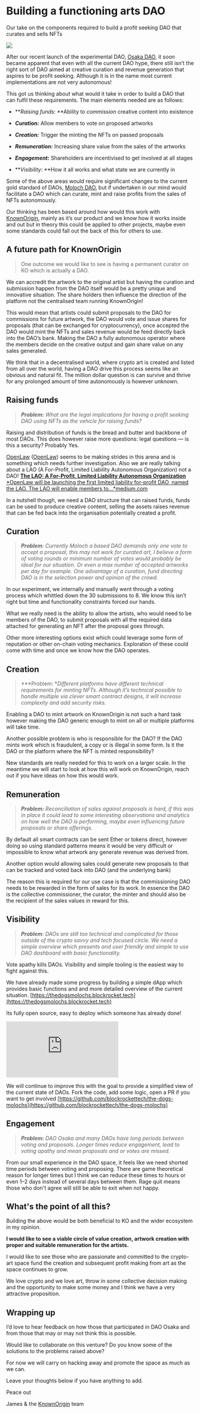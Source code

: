 
# Building a functioning arts DAO

Our take on the components required to build a profit seeking DAO that curates and sells NFTs

![](https://cdn-images-1.medium.com/max/7410/1*ixxMNvSU0111U-nH9Mxjag.png)

After our recent launch of the experimental DAO, [Osaka DAO](https://knownorigin.io/dao-osak), it soon became apparent that even with all the current DAO hype, there still isn’t the right sort of DAO aimed at creative curation and revenue generation that aspires to be profit seeking. Although it is in the name most current implementations are not very autonomous!

This got us thinking about what would it take in order to build a DAO that can fulfil these requirements. The main elements needed are as follows:

* ***Raising funds:* **Ability to *commission* creative content into existence

* ***Curation:*** Allow members to vote on proposed artworks

* ***Creation:*** Trigger the minting the NFTs on passed proposals

* ***Remuneration:*** Increasing share value from the sales of the artworks

* ***Engagement:*** Shareholders are incentivised to get involved at all stages

* ***Visibility:* **How it all works and what state we are currently in

Some of the above areas would require significant changes to the current gold standard of DAOs, [Moloch DAO](https://molochdao.com), but if undertaken in our mind would facilitate a DAO which can curate, mint and raise profits from the sales of NFTs autonomously.

Our thinking has been based around how would this work with [KnownOrigin](http://knownorigin.io), mainly as it’s our product and we know how it works inside and out but in theory this could be applied to other projects, maybe even some standards could fall out the back of this for others to use.

## A future path for KnownOrigin
> One outcome we would like to see is having a permanent curator on KO which is actually a DAO.

We can accredit the artwork to the original artist but having the curation and submission happen from the DAO itself would be a pretty unique and innovative situation. The share holders then influence the direction of the platform not the centralised team running KnownOrigin!

This would mean that artists could submit proposals to the DAO for commissions for future artwork, the DAO would vote and issue shares for proposals (that can be exchanged for cryptocurrency), once accepted the DAO would mint the NFTs and sales revenue would be feed directly back into the DAO’s bank. Making the DAO a fully autonomous operator where the members decide on the creative output and gain share value on any sales generated.

We think that in a decentralised world, where crypto art is created and listed from all over the world, having a DAO drive this process seems like an obvious and natural fit. The million dollar question is can survive and thrive for any prolonged amount of time autonomously is however unknown.

## Raising funds
> ***Problem:** What are the legal implications for having a profit seeking DAO using NFTs as the vehicle for raising funds?*

Raising and distribution of funds is the bread and butter and backbone of most DAOs. This does however raise more questions: legal questions — is this a security? Probably Yes.

[OpenLaw](https://www.openlaw.io/) ([OpenLaw](undefined)) seems to be making strides in this arena and is something which needs further investigation. Also we are really talking about a LAO (A For-Profit, Limited Liability Autonomous Organization) not a DAO!
[**The LAO: A For-Profit, Limited Liability Autonomous Organization**
*OpenLaw will be launching the first limited liability for-profit DAO, named the LAO. The LAO will enable members to…*medium.com](https://medium.com/openlawofficial/the-lao-a-for-profit-limited-liability-autonomous-organization-9eae89c9669c)

In a nutshell though, we need a DAO structure that can raised funds, funds can be used to produce creative content, selling the assets raises revenue that can be fed back into the organisation potentially created a profit.

## Curation
> ***Problem**: Currently Moloch a based DAO demands only one vote to accept a proposal, this may not work for curated art, I believe a form of voting rounds or minimum number of votes would probably be ideal for our situation. Or even a max number of accepted artworks per day for example. One advantage of a curation, fund directing DAO is in the selection power and opinion of the crowd.*

In our experiment, we internally and manually went through a voting process which whittled down the 30 submissions to 8. We know this isn’t right but time and functionality constraints forced our hands.

What we really need is the ability to allow the artists, who would need to be members of the DAO, to submit proposals with all the required data attached for generating an NFT after the proposal goes through.

Other more interesting options exist which could leverage some form of reputation or other on-chain voting mechanics. Exploration of these could come with time and once we know how the DAO operates.

## Creation
> ***Problem: **Different platforms have different technical requirements for minting NFTs. Although it’s technical possible to handle multiple via clever smart contract designs, it will increase complexity and add security risks.*

Enabling a DAO to mint artwork on KnownOrigin is not such a hard task however making the DAO generic enough to mint on all or multiple platforms will take time.

Another possible problem is who is responsible for the DAO? If the DAO mints work which is fraudulent, a copy or is illegal in some form. Is it the DAO or the platform where the NFT is minted responsibility?

New standards are really needed for this to work on a larger scale. In the meantime we will start to look at how this will work on KnownOrigin, reach out if you have ideas on how this would work.

## Remuneration
> ***Problem:** Reconciliation of sales against proposals is hard, if this was in place it could lead to some interesting observations and analytics on how well the DAO is performing, maybe even influencing future proposals or share offerings.*

By default all smart contracts can be sent Ether or tokens direct, however doing so using standard patterns means it would be very difficult or impossible to know what artwork any generate revenue was derived from.

Another option would allowing sales could generate new proposals to that can be tracked and voted back into DAO (and the underlying bank)

The reason this is required for our use case is that the commissioning DAO needs to be rewarded in the form of sales for its work. In essence the DAO is the collective commissioner, the curator, the minter and should also be the recipient of the sales values in reward for this.

## Visibility
> ***Problem**: DAOs are still too technical and complicated for those outside of the crypto savvy and tech focused circle. We need a simple overview which presents and user friendly and simple to use DAO dashboard with basic functionality.*

Vote apathy kills DAOs. Visibility and simple tooling is the easiest way to fight against this.

We have already made some progress by building a simple dApp which provides basic functions and and more detailed overview of the current situation. [https://thedogsmolochs.blockrocket.tech](https://thedogsmolochs.blockrocket.tech)

Its fully open source, easy to deploy which someone has already done!

<iframe src="https://medium.com/media/49b88c5decb7c8392cd924a9e33c1cbf" frameborder=0></iframe>

We will continue to improve this with the goal to provide a simplified view of the current state of DAOs. Fork the code, add some logic, open a PR if you want to get involved [https://github.com/blockrockettech/the-dogs-molochs](https://github.com/blockrockettech/the-dogs-molochs)

## Engagement
> ***Problem:** DAO Osaka and many DAOs have long periods between voting and proposals. Longer times reduce engagement, lead to voting apathy and mean proposals and or votes are missed.*

From our small experience in the DAO space, it feels like we need shorted time periods between voting and proposing. There are game theoretical reason for longer times but I think we can reduce these times to hours or even 1–2 days instead of several days between them. Rage quit means those who don't agree will still be able to exit when not happy.

## What's the point of all this?

Building the above would be both beneficial to KO and the wider ecosystem in my opinion.

**I would like to see a viable circle of value creation, artwork creation with proper and suitable remuneration for the artists.**

I would like to see those who are passionate and committed to the crypto-art space fund the creation and subsequent profit making from art as the space continues to grow.

We love crypto and we love art, throw in some collective decision making and the opportunity to make some money and I think we have a very attractive proposition.

## Wrapping up

I’d love to hear feedback on how those that participated in DAO Osaka and from those that may or may not think this is possible.

Would like to collaborate on this venture? Do you know some of the solutions to the problems raised above?

For now we will carry on hacking away and promote the space as much as we can.

Leave your thoughts below if you have anything to add.

Peace out

James & the [KnownOrigin](https://knownorigin.io) team
